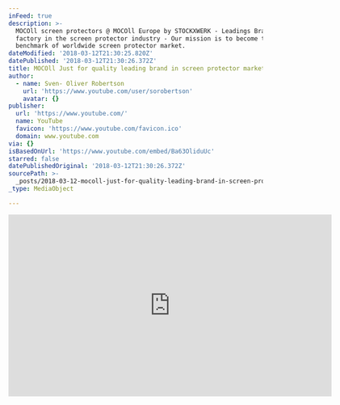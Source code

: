 ```yaml
---
inFeed: true
description: >-
  MOCOll screen protectors @ MOCOll Europe by STOCKXWERK - Leadings Brand and
  factory in the screen protector industry - Our mission is to become the
  benchmark of worldwide screen protector market.
dateModified: '2018-03-12T21:30:25.820Z'
datePublished: '2018-03-12T21:30:26.372Z'
title: MOCOll Just for quality leading brand in screen protector market about us
author:
  - name: Sven- Oliver Robertson
    url: 'https://www.youtube.com/user/sorobertson'
    avatar: {}
publisher:
  url: 'https://www.youtube.com/'
  name: YouTube
  favicon: 'https://www.youtube.com/favicon.ico'
  domain: www.youtube.com
via: {}
isBasedOnUrl: 'https://www.youtube.com/embed/Ba63OliduUc'
starred: false
datePublishedOriginal: '2018-03-12T21:30:26.372Z'
sourcePath: >-
  _posts/2018-03-12-mocoll-just-for-quality-leading-brand-in-screen-protector-ma.md
_type: MediaObject

---
```

<iframe src="https://cdn.embedly.com/widgets/media.html?src=https%3A%2F%2Fwww.youtube.com%2Fembed%2FBa63OliduUc%3Ffeature%3Doembed&amp;url=http%3A%2F%2Fwww.youtube.com%2Fwatch%3Fv%3DBa63OliduUc&amp;image=https%3A%2F%2Fi.ytimg.com%2Fvi%2FBa63OliduUc%2Fhqdefault.jpg&amp;key=a715cf41cc93453ca338d350cd26f87b&amp;type=text%2Fhtml&amp;schema=youtube" width="640" height="360" scrolling="no" frameborder="0" allowfullscreen="" style=""></iframe>